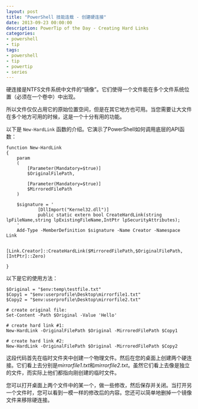 ```yaml
---
layout: post
title: "PowerShell 技能连载 - 创建硬连接"
date: 2013-09-23 00:00:00
description: PowerTip of the Day - Creating Hard Links
categories:
- powershell
- tip
tags:
- powershell
- tip
- powertip
- series
---
```

硬连接是NTFS文件系统中文件的“镜像”。它们使得一个文件能在多个文件系统位置（必须在一个卷中）中出现。

所以文件仅仅占用它的原始位置空间，但是在其它地方也可用。当您需要让大文件在多个地方可用的时候，这是一个十分有用的功能。

以下是 `New-HardLink` 函数的介绍。它演示了PowerShell如何调用底层的API函数：

	function New-HardLink
	{
	    param
	    (
	        [Parameter(Mandatory=$true)]
	        $OriginalFilePath,
	
	        [Parameter(Mandatory=$true)]
	        $MirroredFilePath
	    )
	
	    $signature = '
	            [DllImport("Kernel32.dll")]
	            public static extern bool CreateHardLink(string lpFileName,string lpExistingFileName,IntPtr lpSecurityAttributes);
	    '
	    Add-Type -MemberDefinition $signature -Name Creator -Namespace Link 
	
	    [Link.Creator]::CreateHardLink($MirroredFilePath,$OriginalFilePath,[IntPtr]::Zero)
	
	} 

以下是它的使用方法：

	$Original = "$env:temp\testfile.txt"
	$Copy1 = "$env:userprofile\Desktop\mirrorfile1.txt"
	$Copy2 = "$env:userprofile\Desktop\mirrorfile2.txt"
	
	# create original file:
	Set-Content -Path $Original -Value 'Hello'
	
	# create hard link #1:
	New-HardLink -OriginalFilePath $Original -MirroredFilePath $Copy1
	
	# create hard link #2:
	New-HardLink -OriginalFilePath $Original -MirroredFilePath $Copy2 

这段代码首先在临时文件夹中创建一个物理文件。然后在您的桌面上创建两个硬连接。它们看上去分别是*mirrorfile1.txt*和*mirrorfile2.txt*。虽然它们看上去像是独立的文件，而实际上他们都指向刚创建的临时文件。 

您可以打开桌面上两个文件中的某一个，做一些修改，然后保存并关闭。当打开另一个文件时，您可以看到一模一样的修改后的内容。您还可以简单地删掉一个镜像文件来移除硬连接。

<!--本文国际来源：[Returning Multiple Values](http://community.idera.com/powershell/powertips/b/tips/posts/returning-multiple-values)-->
